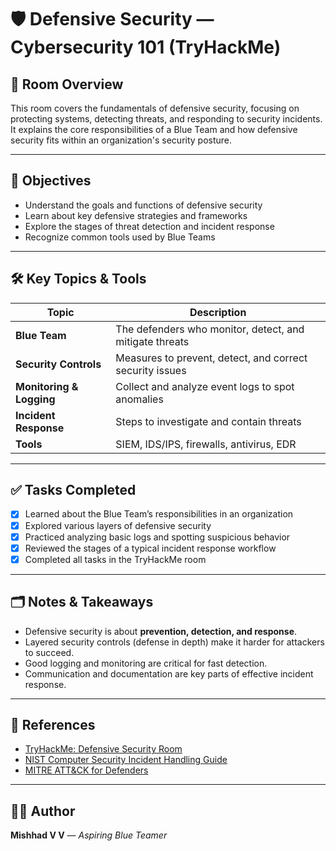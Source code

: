 # 🛡️ Defensive Security — Cybersecurity 101 (TryHackMe)

## 📌 Room Overview
This room covers the fundamentals of defensive security, focusing on protecting systems, detecting threats, and responding to security incidents. It explains the core responsibilities of a Blue Team and how defensive security fits within an organization's security posture.

---

## 🎯 Objectives
- Understand the goals and functions of defensive security
- Learn about key defensive strategies and frameworks 
- Explore the stages of threat detection and incident response
- Recognize common tools used by Blue Teams

---

## 🛠️ Key Topics & Tools

| Topic | Description |
| ----- | ------------ |
| **Blue Team** | The defenders who monitor, detect, and mitigate threats |
| **Security Controls** | Measures to prevent, detect, and correct security issues |
| **Monitoring & Logging** | Collect and analyze event logs to spot anomalies |
| **Incident Response** | Steps to investigate and contain threats |
| **Tools** | SIEM, IDS/IPS, firewalls, antivirus, EDR |

---

## ✅ Tasks Completed
- [x] Learned about the Blue Team’s responsibilities in an organization
- [x] Explored various layers of defensive security
- [x] Practiced analyzing basic logs and spotting suspicious behavior
- [x] Reviewed the stages of a typical incident response workflow
- [x] Completed all tasks in the TryHackMe room

---

## 🗂️ Notes & Takeaways
- Defensive security is about **prevention, detection, and response**.
- Layered security controls (defense in depth) make it harder for attackers to succeed.
- Good logging and monitoring are critical for fast detection.
- Communication and documentation are key parts of effective incident response.

---

## 🔗 References
- [TryHackMe: Defensive Security Room](https://tryhackme.com)
- [NIST Computer Security Incident Handling Guide](https://nvlpubs.nist.gov/nistpubs/SpecialPublications/NIST.SP.800-61r2.pdf)
- [MITRE ATT&CK for Defenders](https://attack.mitre.org)

---

## 👨‍💻 Author
**Mishhad V V** — *Aspiring Blue Teamer*



